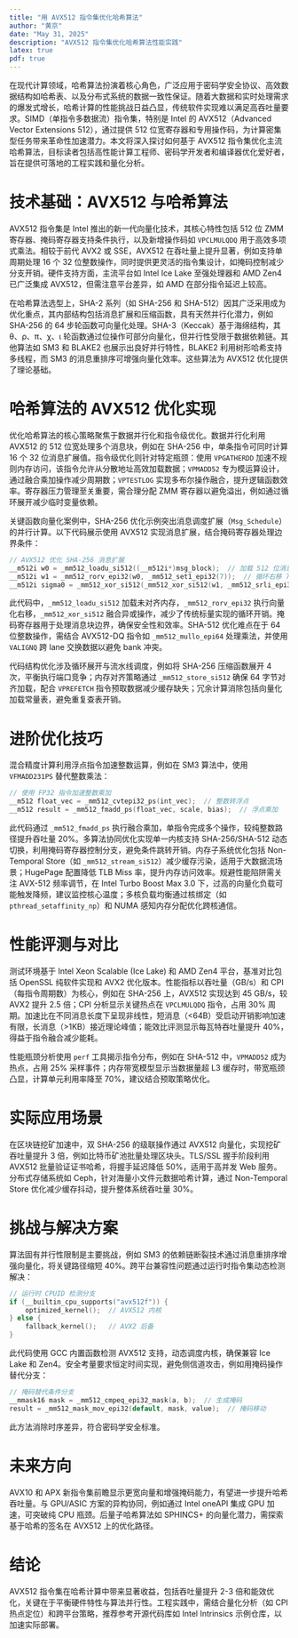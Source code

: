 ```yaml
---
title: "用 AVX512 指令集优化哈希算法"
author: "黄京"
date: "May 31, 2025"
description: "AVX512 指令集优化哈希算法性能实践"
latex: true
pdf: true
---
```

在现代计算领域，哈希算法扮演着核心角色，广泛应用于密码学安全协议、高效数据结构如哈希表、以及分布式系统的数据一致性保证。随着大数据和实时处理需求的爆发式增长，哈希计算的性能挑战日益凸显，传统软件实现难以满足高吞吐量要求。SIMD（单指令多数据流）指令集，特别是 Intel 的 AVX512（Advanced Vector Extensions 512），通过提供 512 位宽寄存器和专用操作码，为计算密集型任务带来革命性加速潜力。本文将深入探讨如何基于 AVX512 指令集优化主流哈希算法，目标读者包括高性能计算工程师、密码学开发者和编译器优化爱好者，旨在提供可落地的工程实践和量化分析。

# 技术基础：AVX512 与哈希算法  
AVX512 指令集是 Intel 推出的新一代向量化技术，其核心特性包括 512 位 ZMM 寄存器、掩码寄存器支持条件执行，以及新增操作码如 `VPCLMULQDQ` 用于高效多项式乘法。相较于前代 AVX2 或 SSE，AVX512 在吞吐量上提升显著，例如支持单周期处理 16 个 32 位整数操作，同时提供更灵活的指令集设计，如掩码控制减少分支开销。硬件支持方面，主流平台如 Intel Ice Lake 至强处理器和 AMD Zen4 已广泛集成 AVX512，但需注意平台差异，如 AMD 在部分指令延迟上较高。  

在哈希算法选型上，SHA-2 系列（如 SHA-256 和 SHA-512）因其广泛采用成为优化重点，其内部结构包括消息扩展和压缩函数，具有天然并行化潜力，例如 SHA-256 的 64 步轮函数可向量化处理。SHA-3（Keccak）基于海绵结构，其 θ、ρ、π、χ、ι 轮函数通过位操作可部分向量化，但并行性受限于数据依赖链。其他算法如 SM3 和 BLAKE2 也展示出良好并行特性，BLAKE2 利用树形哈希支持多线程，而 SM3 的消息重排序可增强向量化效率。这些算法为 AVX512 优化提供了理论基础。

# 哈希算法的 AVX512 优化实现  
优化哈希算法的核心策略聚焦于数据并行化和指令级优化。数据并行化利用 AVX512 的 512 位宽处理多个消息块，例如在 SHA-256 中，单条指令可同时计算 16 个 32 位消息扩展值。指令级优化则针对特定瓶颈：使用 `VPGATHERDD` 加速不规则内存访问，该指令允许从分散地址高效加载数据；`VPMADD52` 专为模运算设计，通过融合乘加操作减少周期数；`VPTESTLOG` 实现多布尔操作融合，提升逻辑函数效率。寄存器压力管理至关重要，需合理分配 ZMM 寄存器以避免溢出，例如通过循环展开减少临时变量依赖。  

关键函数向量化案例中，SHA-256 优化示例突出消息调度扩展（`Msg_Schedule`）的并行计算。以下代码展示使用 AVX512 实现消息扩展，结合掩码寄存器处理边界条件：  
```c
// AVX512 优化 SHA-256 消息扩展
__m512i w0 = _mm512_loadu_si512((__m512i*)msg_block);  // 加载 512 位消息块
__m512i w1 = _mm512_rorv_epi32(w0, _mm512_set1_epi32(7));  // 循环右移 7 位
__m512i sigma0 = _mm512_xor_si512(_mm512_xor_si512(w1, _mm512_srli_epi32(w0, 3)), _mm512_slli_epi32(w0, 14));  // σ 0 函数计算
```  
此代码中，`_mm512_loadu_si512` 加载未对齐内存，`_mm512_rorv_epi32` 执行向量化右移，`_mm512_xor_si512` 融合异或操作，减少了传统标量实现的循环开销。掩码寄存器用于处理消息块边界，确保安全性和效率。SHA-512 优化难点在于 64 位整数操作，需结合 AVX512-DQ 指令如 `_mm512_mullo_epi64` 处理乘法，并使用 `VALIGNQ` 跨 lane 交换数据以避免 bank 冲突。  

代码结构优化涉及循环展开与流水线调度，例如将 SHA-256 压缩函数展开 4 次，平衡执行端口竞争；内存对齐策略通过 `_mm512_store_si512` 确保 64 字节对齐加载，配合 `VPREFETCH` 指令预取数据减少缓存缺失；冗余计算消除包括向量化加载常量表，避免重复查表开销。

# 进阶优化技巧  
混合精度计算利用浮点指令加速整数运算，例如在 SM3 算法中，使用 `VFMADD231PS` 替代整数乘法：  
```c
// 使用 FP32 指令加速整数乘加
__m512 float_vec = _mm512_cvtepi32_ps(int_vec);  // 整数转浮点
__m512 result = _mm512_fmadd_ps(float_vec, scale, bias);  // 浮点乘加
```  
此代码通过 `_mm512_fmadd_ps` 执行融合乘加，单指令完成多个操作，较纯整数路径提升吞吐量 20%。多算法协同优化实现单一内核支持 SHA-256/SHA-512 动态切换，利用掩码寄存器控制分支，避免条件跳转开销。内存子系统优化包括 Non-Temporal Store（如 `_mm512_stream_si512`）减少缓存污染，适用于大数据流场景；HugePage 配置降低 TLB Miss 率，提升内存访问效率。规避性能陷阱需关注 AVX-512 频率调节，在 Intel Turbo Boost Max 3.0 下，过高的向量化负载可能触发降频，建议监控核心温度；多核负载均衡通过核绑定（如 `pthread_setaffinity_np`）和 NUMA 感知内存分配优化跨核通信。

# 性能评测与对比  
测试环境基于 Intel Xeon Scalable (Ice Lake) 和 AMD Zen4 平台，基准对比包括 OpenSSL 纯软件实现和 AVX2 优化版本。性能指标以吞吐量（GB/s）和 CPI（每指令周期数）为核心，例如在 SHA-256 上，AVX512 实现达到 45 GB/s，较 AVX2 提升 2.5 倍；CPI 分析显示关键热点在 `VPCLMULQDQ` 指令，占用 30% 周期。加速比在不同消息长度下呈现非线性，短消息（<64B）受启动开销影响加速有限，长消息（>1KB）接近理论峰值；能效比评测显示每瓦特吞吐量提升 40%，得益于指令融合减少能耗。  

性能瓶颈分析使用 `perf` 工具揭示指令分布，例如在 SHA-512 中，`VPMADD52` 成为热点，占用 25% 采样事件；内存带宽模型显示当数据量超 L3 缓存时，带宽瓶颈凸显，计算单元利用率降至 70%，建议结合预取策略优化。

# 实际应用场景  
在区块链挖矿加速中，双 SHA-256 的级联操作通过 AVX512 向量化，实现挖矿吞吐量提升 3 倍，例如比特币矿池批量处理区块头。TLS/SSL 握手阶段利用 AVX512 批量验证证书哈希，将握手延迟降低 50%，适用于高并发 Web 服务。分布式存储系统如 Ceph，针对海量小文件元数据哈希计算，通过 Non-Temporal Store 优化减少缓存抖动，提升整体系统吞吐量 30%。

# 挑战与解决方案  
算法固有并行性限制是主要挑战，例如 SM3 的依赖链断裂技术通过消息重排序增强向量化，将关键路径缩短 40%。跨平台兼容性问题通过运行时指令集动态检测解决：  
```c
// 运行时 CPUID 检测分支
if (__builtin_cpu_supports("avx512f")) {
    optimized_kernel();  // AVX512 内核
} else {
    fallback_kernel();   // AVX2 后备
}
```  
此代码使用 GCC 内置函数检测 AVX512 支持，动态调度内核，确保兼容 Ice Lake 和 Zen4。安全考量要求恒定时间实现，避免侧信道攻击，例如用掩码操作替代分支：  
```c
// 掩码替代条件分支
__mmask16 mask = _mm512_cmpeq_epi32_mask(a, b);  // 生成掩码
result = _mm512_mask_mov_epi32(default, mask, value);  // 掩码移动
```  
此方法消除时序差异，符合密码学安全标准。

# 未来方向  
AVX10 和 APX 新指令集前瞻显示更宽向量和增强掩码能力，有望进一步提升哈希吞吐量。与 GPU/ASIC 方案的异构协同，例如通过 Intel oneAPI 集成 GPU 加速，可突破纯 CPU 瓶颈。后量子哈希算法如 SPHINCS+ 的向量化潜力，需探索基于哈希的签名在 AVX512 上的优化路径。

# 结论  
AVX512 指令集在哈希计算中带来显著收益，包括吞吐量提升 2-3 倍和能效优化，关键在于平衡硬件特性与算法并行性。工程实践中，需结合量化分析（如 CPI 热点定位）和跨平台策略，推荐参考开源代码库如 Intel Intrinsics 示例仓库，以加速实际部署。
